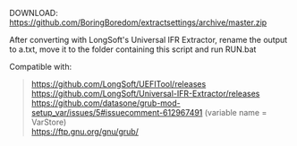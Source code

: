 DOWNLOAD: https://github.com/BoringBoredom/extractsettings/archive/master.zip

After converting with LongSoft's Universal IFR Extractor, rename the output to a.txt, move it to the folder containing this script and run RUN.bat


Compatible with:
> https://github.com/LongSoft/UEFITool/releases  
> https://github.com/LongSoft/Universal-IFR-Extractor/releases  
> https://github.com/datasone/grub-mod-setup_var/issues/5#issuecomment-612967491 (variable name = VarStore)  
> https://ftp.gnu.org/gnu/grub/  
